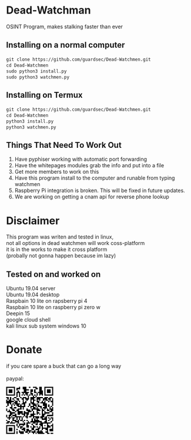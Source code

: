 # Dead-Watchman
OSINT Program, makes stalking faster than ever


## Installing on a normal computer

```
git clone https://github.com/guardsec/Dead-Watchmen.git
cd Dead-Watchmen
sudo python3 install.py
sudo python3 watchmen.py
```

## Installing on Termux

```
git clone https://github.com/guardsec/Dead-Watchmen.git
cd Dead-Watchmen
python3 install.py
python3 watchmen.py
```

## Things That Need To Work Out

1. Have pyphiser working with automatic port forwarding
2. Have the whitepages modules grab the info and put into a file
3. Get more members to work on this
4. Have this program install to the computer and runable from typing watchmen
5. Raspberry Pi integration is broken. This will be fixed in future updates. 
6. We are working on getting a cnam api for reverse phone lookup

# Disclaimer

This program was writen and tested in linux, \
not all options in dead watchmen will work coss-platform \
it is in the works to make it cross platform \
(probally not gonna happen because im lazy)

## Tested on and worked on
Ubuntu 19.04 server \
Ubuntu 19.04 desktop \
Raspbain 10 lite on rapsberry pi 4 \
Raspbain 10 lite on raspberry pi zero w \
Deepin 15 \
google cloud shell \
kali linux sub system windows 10



# Donate
if you care spare a buck that can go a long way \
\
paypal:

<img src="assets\picture\code.png">
